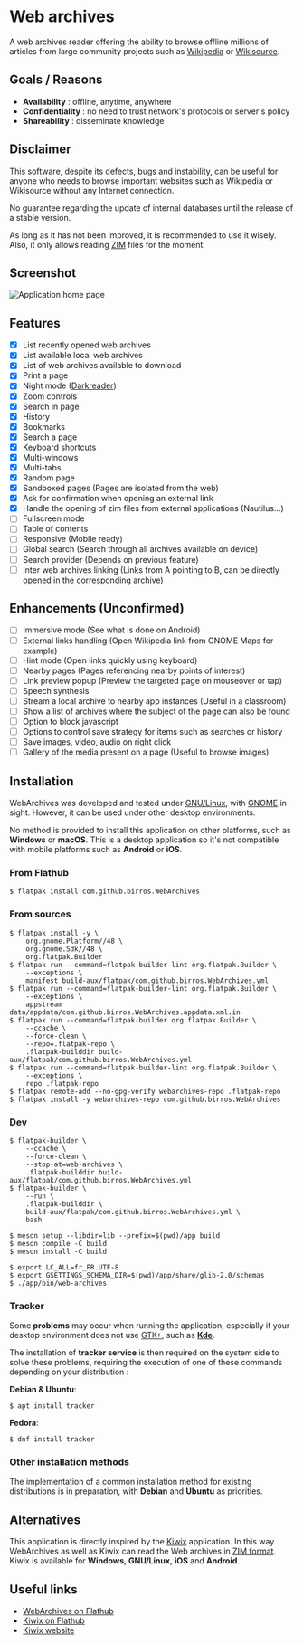 # Web archives

A web archives reader offering the ability to browse offline millions of
articles from large community projects such as [Wikipedia] or [Wikisource].

## Goals / Reasons

* **Availability** : offline, anytime, anywhere
* **Confidentiality** : no need to trust network's protocols or server's policy
* **Shareability** : disseminate knowledge

## Disclaimer

This software, despite its defects, bugs and instability, can be useful for
anyone who needs to browse important websites such as Wikipedia or Wikisource
without any Internet connection.

No guarantee regarding the update of internal databases until the release of a
stable version.

As long as it has not been improved, it is recommended to use it wisely.
Also, it only allows reading [ZIM] files for the moment.

## Screenshot

![Application home page](/data/appdata/screenshots/home.png?raw=true)

## Features

- [x] List recently opened web archives
- [x] List available local web archives
- [x] List of web archives available to download
- [x] Print a page
- [x] Night mode ([Darkreader])
- [x] Zoom controls
- [x] Search in page
- [x] History
- [x] Bookmarks
- [x] Search a page
- [x] Keyboard shortcuts
- [x] Multi-windows
- [x] Multi-tabs
- [x] Random page
- [x] Sandboxed pages (Pages are isolated from the web)
- [x] Ask for confirmation when opening an external link
- [x] Handle the opening of zim files from external applications (Nautilus...)
- [ ] Fullscreen mode
- [ ] Table of contents
- [ ] Responsive (Mobile ready)
- [ ] Global search (Search through all archives available on device)
- [ ] Search provider (Depends on previous feature)
- [ ] Inter web archives linking (Links from A pointing to B, can be directly
  opened in the corresponding archive)

## Enhancements (Unconfirmed)

- [ ] Immersive mode (See what is done on Android)
- [ ] External links handling (Open Wikipedia link from GNOME Maps for example)
- [ ] Hint mode (Open links quickly using keyboard)
- [ ] Nearby pages (Pages referencing nearby points of interest)
- [ ] Link preview popup (Preview the targeted page on mouseover or tap)
- [ ] Speech synthesis
- [ ] Stream a local archive to nearby app instances (Useful in a classroom)
- [ ] Show a list of archives where the subject of the page can also be found
- [ ] Option to block javascript
- [ ] Options to control save strategy for items such as searches or history
- [ ] Save images, video, audio on right click
- [ ] Gallery of the media present on a page (Useful to browse images)

## Installation

WebArchives was developed and tested under [GNU/Linux], with [GNOME] in sight.
However, it can be used under other desktop environments.

No method is provided to install this application on other platforms, such as
**Windows** or **macOS**. This is a desktop application so it's not compatible
with mobile platforms such as **Android** or **iOS**.

### From Flathub

```shell
$ flatpak install com.github.birros.WebArchives
```

### From sources

```shell
$ flatpak install -y \
    org.gnome.Platform//48 \
    org.gnome.Sdk//48 \
    org.flatpak.Builder
$ flatpak run --command=flatpak-builder-lint org.flatpak.Builder \
    --exceptions \
    manifest build-aux/flatpak/com.github.birros.WebArchives.yml
$ flatpak run --command=flatpak-builder-lint org.flatpak.Builder \
    --exceptions \
    appstream data/appdata/com.github.birros.WebArchives.appdata.xml.in
$ flatpak run --command=flatpak-builder org.flatpak.Builder \
    --ccache \
    --force-clean \
    --repo=.flatpak-repo \
    .flatpak-builddir build-aux/flatpak/com.github.birros.WebArchives.yml
$ flatpak run --command=flatpak-builder-lint org.flatpak.Builder \
    --exceptions \
    repo .flatpak-repo
$ flatpak remote-add --no-gpg-verify webarchives-repo .flatpak-repo
$ flatpak install -y webarchives-repo com.github.birros.WebArchives
```

### Dev

```shell
$ flatpak-builder \
    --ccache \
    --force-clean \
    --stop-at=web-archives \
    .flatpak-builddir build-aux/flatpak/com.github.birros.WebArchives.yml
$ flatpak-builder \
    --run \
    .flatpak-builddir \
    build-aux/flatpak/com.github.birros.WebArchives.yml \
    bash

$ meson setup --libdir=lib --prefix=$(pwd)/app build
$ meson compile -C build
$ meson install -C build

$ export LC_ALL=fr_FR.UTF-8
$ export GSETTINGS_SCHEMA_DIR=$(pwd)/app/share/glib-2.0/schemas
$ ./app/bin/web-archives
```

### Tracker

Some **problems** may occur when running the application, especially if your
desktop environment does not use [GTK+], such as **[Kde]**.

The installation of **tracker service** is then required on the system
side to solve these problems, requiring the execution of one of these commands
depending on your distribution :

**Debian & Ubuntu**:

```shell
$ apt install tracker
```

**Fedora**:

```shell
$ dnf install tracker
```

### Other installation methods

The implementation of a common installation method for existing distributions
is in preparation, with **Debian** and **Ubuntu** as priorities.

## Alternatives

This application is directly inspired by the [Kiwix] application. In this way
WebArchives as well as Kiwix can read the Web archives in [ZIM format]. Kiwix is
available for **Windows**, **GNU/Linux**, **iOS** and **Android**.

## Useful links

- [WebArchives on Flathub]
- [Kiwix on Flathub]
- [Kiwix website]

<!-- External links and references -->

[Wikipedia]: https://en.wikipedia.org/wiki/Wikipedia
[Wikisource]: https://en.wikipedia.org/wiki/Wikisource
[ZIM]: https://en.wikipedia.org/wiki/ZIM_(file_format)
[Darkreader]: https://github.com/darkreader/darkreader
[GNU/Linux]: https://en.wikipedia.org/wiki/Linux
[GNOME]: https://en.wikipedia.org/wiki/GNOME
[Flathub]: https://flathub.org/
[terminal]: https://en.wikipedia.org/wiki/Terminal_emulator
[GTK+]: https://en.wikipedia.org/wiki/GTK+
[KDE]: https://en.wikipedia.org/wiki/KDE
[Kiwix]: https://en.wikipedia.org/wiki/Kiwix
[ZIM format]: https://en.wikipedia.org/wiki/ZIM_(file_format)
[HACKING.md]: HACKING.md
[WebArchives on Flathub]: https://flathub.org/apps/details/com.github.birros.WebArchives
[Kiwix on Flathub]: https://flathub.org/apps/details/org.kiwix.desktop
[Kiwix website]: https://www.kiwix.org/

